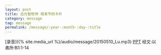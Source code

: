 ```yaml
---
layout: post
title: 吕允智牧师 母亲节的卡片
category: message
tag: message
permalink: /message/:year-:month-:day-:title
---
```


[录音]({% site.media_url %}/audio/message/20150510_Lu.mp3) [PPT](http://1drv.ms/1R2eM3M) 经文:以弗所书1:1-14
